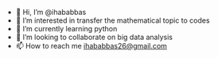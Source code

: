 - 👋 Hi, I’m @ihababbas
- 👀 I’m interested in transfer the mathematical topic to codes 
- 🌱 I’m currently learning python 
- 💞️ I’m looking to collaborate on big data analysis 
- 📫 How to reach me ihababbas26@gmail.com

<!---
ihababbas/ihababbas is a ✨ special ✨ repository because its `README.md` (this file) appears on your GitHub profile.
You can click the Preview link to take a look at your changes.
--->
